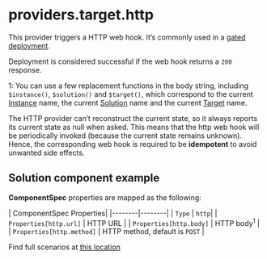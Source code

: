 # providers.target.http

This provider triggers a HTTP web hook. It’s commonly used in a [gated deployment](../../scenarios/gated-deployment-logic-app.md).

Deployment is considered successful if the web hook returns a `200` response.

1: You can use a few replacement functions in the body string, including `$instance()`, `$solution()` and `$target()`, which correspond to the current [Instance](../concepts/unified-object-model/instance.md) name, the current [Solution](../concepts/unified-object-model/solution.md) name and the current [Target](../concepts/unified-object-model/target.md) name.

The HTTP provider can’t reconstruct the current state, so it always reports its current state as null when asked. This means that the http web hook will be periodically invoked (because the current state remains unknown). Hence, the corresponding web hook is required to be **idempotent** to avoid unwanted side effects.

## Solution component example

**ComponentSpec** properties are mapped as the following:

| ComponentSpec Properties| 
|--------|--------|
| `Type` | `http`|
| `Properties[http.url]` | HTTP URL |
| `Properties[http.body]` | HTTP body<sup>1</sup> |
| `Properties[http.method]` | HTTP method, default is `POST` |

Find full scenarios at [this location](../../../samples/k8s/http/solution.yaml)